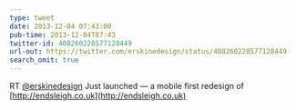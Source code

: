 ```yaml
---
type: tweet
date: 2013-12-04 07:43:00
pub-time: 2013-12-04T07:43
twitter-id: 408260228577128449
url-out: https://twitter.com/erskinedesign/status/408260228577128449
search_omit: true
---
```


RT [@erskinedesign](https://twitter.com/erskinedesign) Just launched — a mobile first redesign of [http://endsleigh.co.uk](http://endsleigh.co.uk) 